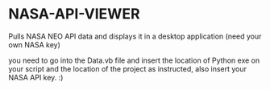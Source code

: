 # NASA-API-VIEWER
Pulls NASA NEO API data and displays it in a desktop application (need your own NASA key)

you need to go into the Data.vb file and insert the location of Python exe on your script and the location of the project as instructed, also insert your NASA API key. :)
